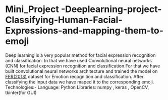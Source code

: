 # Mini_Project -Deeplearning-project-Classifying-Human-Facial-Expressions-and-mapping-them-to-emoji

Deep learning is a very popular method for facial expression recognition and classification. In
that we have used Convolutional neural networks (CNN) for facial expression recognition and
classification.For that we have built convolutional neural networks architecture and trained
the model on [FER(2013)](https://www.kaggle.com/msambare/fer2013) dataset for Emotion recognition and classification. After classifying the
input data we have maped it to the corresponding emoji.
Technologies:- Language: Python Libraries: numpy , keras , OpenCV, tkinter(for GUI) 
